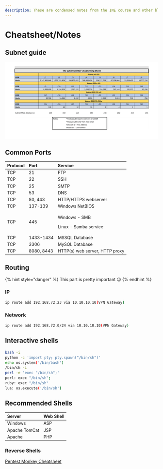 ```yaml
---
description: These are condensed notes from the INE course and other blogs and articles.
---
```


# Cheatsheet/Notes

## Subnet guide

![TheCybermentor&apos;s subnet guide](../.gitbook/assets/subnet-guide-sheet1.png)

## Common Ports

<table>
  <thead>
    <tr>
      <th style="text-align:left"><b>Protocol</b>
      </th>
      <th style="text-align:left">Port</th>
      <th style="text-align:left">Service</th>
    </tr>
  </thead>
  <tbody>
    <tr>
      <td style="text-align:left">TCP</td>
      <td style="text-align:left">21</td>
      <td style="text-align:left">FTP</td>
    </tr>
    <tr>
      <td style="text-align:left">TCP</td>
      <td style="text-align:left">22</td>
      <td style="text-align:left">SSH</td>
    </tr>
    <tr>
      <td style="text-align:left">TCP</td>
      <td style="text-align:left">25</td>
      <td style="text-align:left">SMTP</td>
    </tr>
    <tr>
      <td style="text-align:left">TCP</td>
      <td style="text-align:left">53</td>
      <td style="text-align:left">DNS</td>
    </tr>
    <tr>
      <td style="text-align:left">TCP</td>
      <td style="text-align:left">80, 443</td>
      <td style="text-align:left">HTTP/HTTPS webserver</td>
    </tr>
    <tr>
      <td style="text-align:left">TCP</td>
      <td style="text-align:left">137-139</td>
      <td style="text-align:left">Windows NetBIOS</td>
    </tr>
    <tr>
      <td style="text-align:left">TCP</td>
      <td style="text-align:left">445</td>
      <td style="text-align:left">
        <p>Windows - SMB</p>
        <p>Linux - Samba service</p>
      </td>
    </tr>
    <tr>
      <td style="text-align:left">TCP</td>
      <td style="text-align:left">1433-1434</td>
      <td style="text-align:left">MSSQL Database</td>
    </tr>
    <tr>
      <td style="text-align:left">TCP</td>
      <td style="text-align:left">3306</td>
      <td style="text-align:left">MySQL Database</td>
    </tr>
    <tr>
      <td style="text-align:left">TCP</td>
      <td style="text-align:left">8080, 8443</td>
      <td style="text-align:left">HTTP(s) web server, HTTP proxy</td>
    </tr>
  </tbody>
</table>

## Routing

{% hint style="danger" %}
This part is pretty important 😉 
{% endhint %}

### IP

```bash
ip route add 192.168.72.23 via 10.10.10.10(VPN Gateway)
```

### Network

```bash
ip route add 192.168.72.0/24 via 10.10.10.10(VPN Gateway)
```

## Interactive shells

```bash
bash -i
python -c 'import pty; pty.spawn("/bin/sh")'
echo os.system('/bin/bash')
/bin/sh -i
perl -e 'exec "/bin/sh";'
perl: exec "/bin/sh";
ruby: exec "/bin/sh"
lua: os.execute('/bin/sh')
```

## Recommended Shells

| Server | Web Shell |
| :--- | :--- |
| Windows | ASP  |
| Apache TomCat | JSP |
| Apache | PHP |

### Reverse Shells

[Pentest Monkey Cheatsheet](https://pentestmonkey.net/cheat-sheet/shells/reverse-shell-cheat-sheet)

